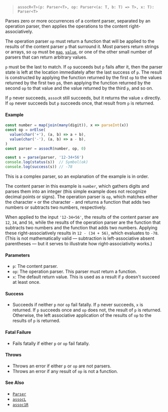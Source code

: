 <!--
 Copyright (c) 2020 Thomas J. Otterson
 
 This software is released under the MIT License.
 https://opensource.org/licenses/MIT
-->

> `assocR<T>(p: Parser<T>, op: Parser<(a: T, b: T) => T>, x: T): Parser<T>`

Parses zero or more occurrences of a content parser, separated by an operation parser, then applies the operations to the content right-associatively.

The operation parser `op` must return a function that will be applied to the results of the content parser `p` that surround it. Most parsers return strings or arrays, so `op` must be [`map`](map.md), [`value`](value.md), or one of the other small number of parsers that can return arbitrary values.

`p` must be the last to match. If `op` succeeds but `p` fails after it, then the parser state is left at the location immediately after the last success of `p`. The result is constructed by applying the function returned by the first `op` to the values returned by the first two `p`s, then applying the function returned by the second `op` to that value and the value returned by the third `p`, and so on.

If `p` never succeeds, `assocR` still succeeds, but it returns the value `x` directly. If `op` never succeeds but `p` succeeds once, that result from `p` is returned.

#### Example

```javascript
const number = map(join(many(digit)), x => parseInt(x))
const op = orElse(
  value(char('+'), (a, b) => a + b), 
  value(char('-'), (a, b) => a - b),
)
const parser = assocR(number, op, 0)

const s = parse(parser, '12-34+56')
console.log(status(s))  // Symbol(ok)
console.log(success(s)) // -78
```

This is a complex parser, so an explanation of the example is in order.

The content parser in this example is `number`, which gathers digits and parses them into an integer (this simple example does not recognize decimal points or signs). The operation parser is `op`, which matches either the character `+` or the character `-` and returns a function that adds two numbers or subtracts two numbers, respectively.

When applied to the input `'12-34+56'`, the results of the content parser are `12`, `34`, and `56`, while the results of the operation parser are the function that subtracts two numbers and the function that adds two numbers. Applying these right-associatively results in `12 - (34 + 56)`, which evaluates to `-78`. (This is not mathematically valid &mdash; subtraction is left-associative absent parentheses &mdash; but it serves to illustrate how right-associativity works.)

#### Parameters

* `p`: The content parser.
* `op`: The operation parser. This parser must return a function.
* `x`: The default return value. This is used as a result if `p` doesn't succeed at least once.

#### Success

* Succeeds if neither `p` nor `op` fail fatally. If `p` never succeeds, `x` is returned. If `p` succeeds once and `op` does not, the result of `p` is returned. Otherwise, the left associative application of the results of `op` to the results of `p` is returned.

#### Fatal Failure

* Fails fatally if either `p` or `op` fail fatally.

#### Throws

* Throws an error if either `p` or `op` are not parsers.
* Throws an error if any result of `op` is not a function.

#### See Also

* [`Parser`](../types/parser.md)
* [`assocL`](assocl.md)
* [`assoc1R`](assoc1r.md)